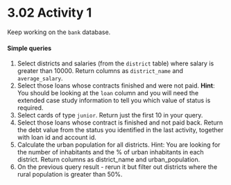 # 3.02 Activity 1

Keep working on the `bank` database. 

#### Simple queries

1. Select districts and salaries (from the `district` table) where salary is greater than 10000. Return columns as `district_name` and `average_salary`.
2. Select those loans whose contracts finished and were not paid. **Hint**: You should be looking at the `loan` column and you will need the extended case study information to tell you which value of status is required.
3. Select cards of type `junior`. Return just the first 10 in your query.
4. Select those loans whose contract is finished and not paid back. Return the debt value from the status you identified in the last activity, together with loan id and account id.
5. Calculate the urban population for all districts. Hint: You are looking for the number of inhabitants and the % of urban inhabitants in each district. Return columns as district_name and urban_population.
6. On the previous query result - rerun it but filter out districts where the rural population is greater than 50%.
